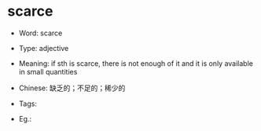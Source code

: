 # scarce

- Word: scarce

- Type: adjective
- Meaning: if sth is scarce, there is not enough of it and it is only available in small quantities
- Chinese: 缺乏的；不足的；稀少的
- Tags: 
- Eg.: 

